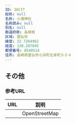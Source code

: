 ```yaml
---
ID: 3ACtT
総称: null
名称: 小濱神社
名称読み: null
別名: null
都道府県: 長崎県
区域: 雲仙市
緯度: 32.7264962
経度: 130.207045
郵便番号: 8540514
住所: 長崎県雲仙市小浜町北本町９０４
---
```


## その他

### 参考URL

| URL | 説明          |
| --- | ------------- |
|     | OpenStreetMap |
